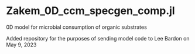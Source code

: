 # Zakem_0D_ccm_specgen_comp.jl
0D model for microbial consumption of organic substrates

Added repository for the purposes of sending model code to Lee Bardon on May 9, 2023
